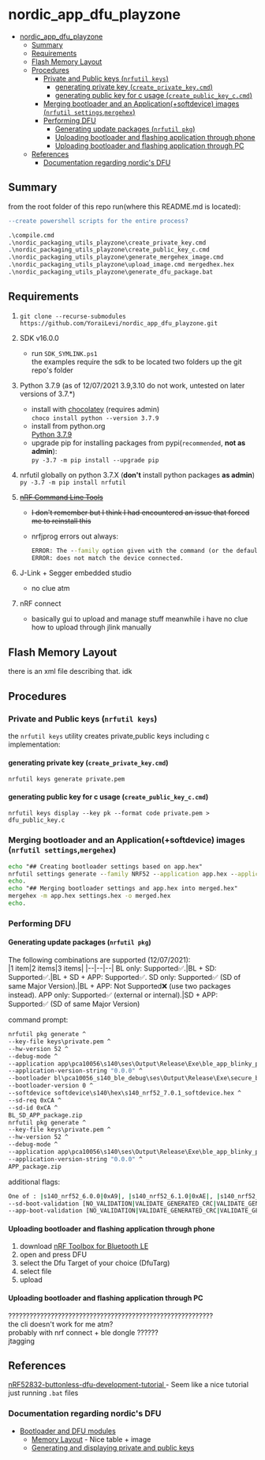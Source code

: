 # nordic_app_dfu_playzone
- [nordic_app_dfu_playzone](#nordic_app_dfu_playzone)
  - [Summary](#summary)
  - [Requirements](#requirements)
  - [Flash Memory Layout](#flash-memory-layout)
  - [Procedures](#procedures)
    - [Private and Public keys (`nrfutil keys`)](#private-and-public-keys-nrfutil-keys)
      - [generating private key (`create_private_key.cmd`)](#generating-private-key-create_private_keycmd)
      - [generating public key for c usage (`create_public_key_c.cmd`)](#generating-public-key-for-c-usage-create_public_key_ccmd)
    - [Merging bootloader and an Application(+softdevice) images (`nrfutil settings`,`mergehex`)](#merging-bootloader-and-an-applicationsoftdevice-images-nrfutil-settingsmergehex)
    - [Performing DFU](#performing-dfu)
      - [Generating update packages (`nrfutil pkg`)](#generating-update-packages-nrfutil-pkg)
      - [Uploading bootloader and flashing application through phone](#uploading-bootloader-and-flashing-application-through-phone)
      - [Uploading bootloader and flashing application through PC](#uploading-bootloader-and-flashing-application-through-pc)
  - [References](#references)
    - [Documentation regarding nordic's DFU](#documentation-regarding-nordics-dfu)


## Summary

from the root folder of this repo run(where this README.md is located):
```diff
--create powershell scripts for the entire process?
```
```cmd
.\compile.cmd
.\nordic_packaging_utils_playzone\create_private_key.cmd
.\nordic_packaging_utils_playzone\create_public_key_c.cmd
.\nordic_packaging_utils_playzone\generate_mergehex_image.cmd
.\nordic_packaging_utils_playzone\upload_image.cmd mergedhex.hex
.\nordic_packaging_utils_playzone\generate_dfu_package.bat
```

## Requirements

1) `git clone --recurse-submodules https://github.com/YoraiLevi/nordic_app_dfu_playzone.git`
2) SDK v16.0.0
   * run `SDK_SYMLINK.ps1`  
   the examples require the sdk to be located two folders up the git repo's folder
3) Python 3.7.9 (as of 12/07/2021 3.9,3.10 do not work, untested on later versions of 3.7.*)
   * install with [chocolatey](https://chocolatey.org/install#:~:text=now%20run%20the%20following%20command%3A) (requires admin)  
   `choco install python --version 3.7.9`
   * install from python.org  
    [Python 3.7.9](https://www.python.org/downloads/release/python-379/#:~:text=Changelog-,files,-Version)
   * upgrade pip for installing packages from pypi(`recommended`, **not as admin**):  
   `py -3.7 -m pip install --upgrade pip`
4) nrfutil globally on python 3.7.X (**don't** install python packages **as admin**)  
   `py -3.7 -m pip install nrfutil`
5) ~~[nRF Command Line Tools](https://www.nordicsemi.com/Products/Development-tools/nRF-Command-Line-Tools/Download#infotabs)~~
    * ~~I don't remember but I think I had encountered an issue that forced me to reinstall this~~
    * nrfjprog errors out always:

      ```cmd
      ERROR: The --family option given with the command (or the default from nrfjprog.ini)  
      ERROR: does not match the device connected.
      ```

6) J-Link + Segger embedded studio
   * no clue atm
7) nRF connect
   * basically gui to upload and manage stuff meanwhile i have no clue how to upload through jlink manually

## Flash Memory Layout

there is an xml file describing that. idk

## Procedures

### Private and Public keys (`nrfutil keys`)
the `nrfutil keys` utility creates private,public keys including c implementation:

#### generating private key (`create_private_key.cmd`)

```
nrfutil keys generate private.pem
```

#### generating public key for c usage (`create_public_key_c.cmd`)

```
nrfutil keys display --key pk --format code private.pem > dfu_public_key.c
```

### Merging bootloader and an Application(+softdevice) images (`nrfutil settings`,`mergehex`)

```cmd
echo "## Creating bootloader settings based on app.hex"
nrfutil settings generate --family NRF52 --application app.hex --application-version 1 --bootloader-version 1 --bl-settings-version 1 settings.hex
echo.
echo "## Merging bootloader settings and app.hex into merged.hex"
mergehex -m app.hex settings.hex -o merged.hex
echo.
```

### Performing DFU

#### Generating update packages (`nrfutil pkg`)

 The following combinations are supported (12/07/2021):  
|1 item|2 items|3 items|
|--|--|--|
BL only: Supported✅.|BL + SD: Supported✅.|BL + SD + APP: Supported✅.
SD only: Supported✅ (SD of same Major Version).|BL + APP: Not Supported❌ (use two packages instead).
APP only: Supported✅ (external or internal).|SD + APP: Supported✅ (SD of same Major Version)

command prompt:

```cmd
nrfutil pkg generate ^
--key-file keys\private.pem ^
--hw-version 52 ^
--debug-mode ^
--application app\pca10056\s140\ses\Output\Release\Exe\ble_app_blinky_pca10056_s140.hex ^
--application-version-string "0.0.0" ^
--bootloader bl\pca10056_s140_ble_debug\ses\Output\Release\Exe\secure_bootloader_ble_s140_pca10056_debug.hex ^
--bootloader-version 0 ^
--softdevice softdevice\s140\hex\s140_nrf52_7.0.1_softdevice.hex ^
--sd-req 0xCA ^
--sd-id 0xCA ^
BL_SD_APP_package.zip
nrfutil pkg generate ^
--key-file keys\private.pem ^
--hw-version 52 ^
--debug-mode ^
--application app\pca10056\s140\ses\Output\Release\Exe\ble_app_blinky_pca10056_s140.hex ^
--application-version-string "0.0.0" ^
APP_package.zip
```

additional flags:

```cmd
One of : |s140_nrf52_6.0.0|0xA9|, |s140_nrf52_6.1.0|0xAE|, |s140_nrf52_6.1.1|0xB6|, |s140_nrf52_7.0.0|0xC1|, |s140_nrf52_7.0.1|0xCA|
--sd-boot-validation [NO_VALIDATION|VALIDATE_GENERATED_CRC|VALIDATE_GENERATED_SHA256|VALIDATE_ECDSA_P256_SHA256]
--app-boot-validation [NO_VALIDATION|VALIDATE_GENERATED_CRC|VALIDATE_GENERATED_SHA256|VALIDATE_ECDSA_P256_SHA256]
```

#### Uploading bootloader and flashing application through phone

1) download [nRF Toolbox for Bluetooth LE](https://play.google.com/store/apps/details?id=no.nordicsemi.android.nrftoolbox&hl=en)
2) open and press DFU
3) select the Dfu Target of your choice (DfuTarg)
4) select file
5) upload

#### Uploading bootloader and flashing application through PC

??????????????????????????????????????????????????????????  
the cli doesn't work for me atm?  
probably with nrf connect + ble dongle ??????  
jtagging  




## References

[nRF52832-buttonless-dfu-development-tutorial
](https://github.com/gamnes/nRF52832-buttonless-dfu-development-tutorial) - Seem like a nice tutorial just running `.bat` files

### Documentation regarding nordic's DFU

* [Bootloader and DFU modules](https://infocenter.nordicsemi.com/topic/sdk_nrf5_v16.0.0/lib_bootloader_modules.html)
  * [Memory Layout](https://infocenter.nordicsemi.com/index.jsp?topic=%2Fsdk_nrf5_v16.0.0%2Flib_bootloader.html&anchor=lib_bootloader_memory) - Nice table + image
  * [Generating and displaying private and public keys](https://infocenter.nordicsemi.com/index.jsp?topic=%2Fug_nrfutil%2FUG%2Fnrfutil%2Fnrfutil_keys_generate_display.html)
